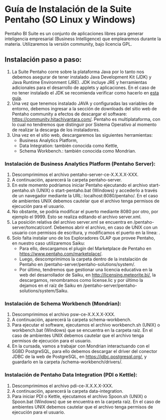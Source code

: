 # Guía de Instalación de la Suite Pentaho (SO Linux y Windows)

Pentaho BI Suite es un conjunto de aplicaciones libres para generar inteligencia empresarial (Business Intelligence) que emplearemos durante la materia. Utilizaremos la versión community, bajo licencia GPL.

## Instalación paso a paso:
1. La Suite Pentaho corre sobre la plataforma Java por lo tanto nos debemos asegurar de tener instalado Java Development Kit (JDK) y Java Runtime Environment (JRE). JDK incluye JRE y herramientas adicionales para el desarrollo de applets y aplicaciones. En el caso de no tener instalado el JDK se recomienda verificar como hacerlo en [esta guía](https://github.com/bdm-unlu/2020/blob/master/guias/Java_configuracion.md).
2. Una vez que tenemos instalado JAVA y configuradas las variables de entorno, debemos ingresar a la sección de downloads del sitio web de Pentaho community a efectos de descargar el software: https://community.hitachivantara.com/. Pentaho es multiplataforma, con lo cual no tendremos que distinguir por Sistema Operativo al momento de realizar la descarga de los instaladores.
3. Una vez en el sitio web, descargaremos las siguientes herramientas:
   - Business Analytics Platform,
   - Data Integration: también conocida como Kettle,
   - Schema Workbench.: también conocida como Mondrian.

### Instalación de Business Analytics Platform (Pentaho Server):
1. Descomprimimos el archivo pentaho-server-ce-X.X.X.X-XXX.
2. A continuación, aparecerá la carpeta pentaho-server.
3. En este momento podríamos iniciar Pentaho ejecutando el archivo start-pentaho.sh (UNIX) o start-pentaho.bat (Windows) y accederlo a través de un navegador mediante la URL: localhost:8080/pentaho/. En el caso de ambientes UNIX debemos cautelar que el archivo tenga permisos de ejecución para el usuario.
4. No obstante, se podría modificar el puerto mediante 8080 por otro, por ejemplo el 9999. Esto se realiza editando el archivo server.xml.
5. La posición relativa del archivo server.xml se encuentra en /pentaho-server/tomcat/conf. Debemos abrir el archivo, en caso de UNIX con un usuario con permisos de escritura, y modificamos el puerto en la línea:
      <Connector URIEncoding="UTF-8" port="9999" protocol="HTTP/1.1" connectionTimeout="20000" redirectPort="8443" />.
6. Solo falta instalar uno de los Exploradores OLAP que provee Pentaho, en nuestro caso utilizaremos Saiku:
   - Para ello, descargamos el plugin del Marketplace de Pentaho en https://www.pentaho.com/marketplace/.
   - Luego, descomprimimos la carpeta dentro de la instalación de Pentaho en /pentaho-server/pentaho-solutions/system/.
   - Por último, tendremos que gestionar una licencia educativa en la web del desarrollador de Saiku, en http://licensing.meteorite.bi/, la descargamos,  renombramos como license.lic y por último la dejamos en el raíz de Saiku en /pentaho-server/pentaho-solutions/system/Saiku.

### Instalación de Schema Workbench (Mondrian):
1. Descomprimimos el archivo psw-ce-X.X.X.X-XXX.
2. A continuación, aparecerá la carpeta schema-workbench.
3. Para ejecutar el software, ejecutamos el archivo workbench.sh (UNIX) o workbench.bat (Windows) que se encuentra en la carpeta raíz. En el caso de ambientes UNIX debemos cautelar que el archivo tenga permisos de ejecución para el usuario.
4. En la cursada, vamos a trabajar con Mondrian interactuando con el SGBD PostgreSQL, para ello debemos descargar el driver del conector JDBC de la web de PostgreSQL, en https://jdbc.postgresql.org/, y guardarlo en la carpeta /schema-workbench/drivers/.

### Instalación de Pentaho Data Integration (PDI o Kettle):
1. Descomprimimos el archivo pdi-ce-X.X.X.X-XXX.
2. A continuación, aparecerá la carpeta data-integration.
3. Para iniciar PDI o Kettle, ejecutamos el archivo Spoon.sh (UNIX) o Spoon.bat (Windows) que se encuentra en la carpeta raíz. En el caso de ambientes UNIX debemos cautelar que el archivo tenga permisos de ejecución para el usuario.
